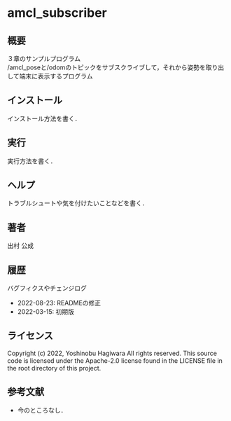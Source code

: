# amcl_subscriber
## 概要
３章のサンプルプログラム  
/amcl_poseと/odomのトピックをサブスクライブして，それから姿勢を取り出して端末に表示するプログラム


## インストール
インストール方法を書く．


## 実行
実行方法を書く．


## ヘルプ
トラブルシュートや気を付けたいことなどを書く．
　
 
## 著者
出村 公成


## 履歴
バグフィクスやチェンジログ
- 2022-08-23: READMEの修正
- 2022-03-15: 初期版


## ライセンス
Copyright (c) 2022, Yoshinobu Hagiwara
All rights reserved.
This source code is licensed under the Apache-2.0 license found in the LICENSE file in the root directory of this project.

## 参考文献
- 今のところなし．
